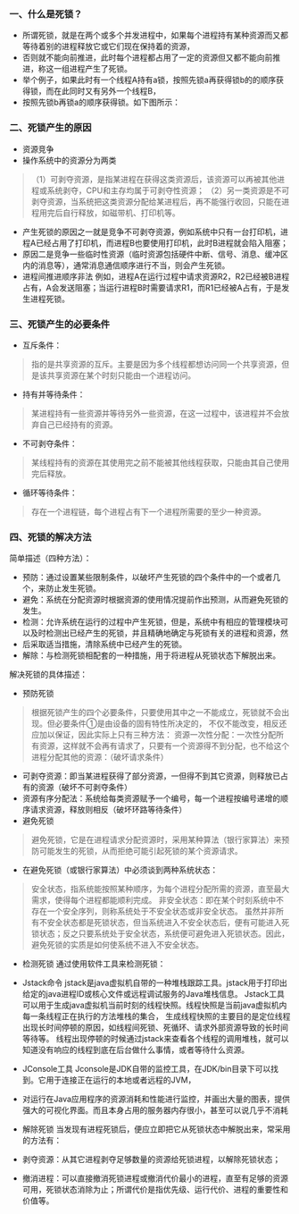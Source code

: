 ### 一、什么是死锁？
- 所谓死锁，就是在两个或多个并发进程中，如果每个进程持有某种资源而又都等待着别的进程释放它或它们现在保持着的资源，
- 否则就不能向前推进，此时每个进程都占用了一定的资源但又都不能向前推进，称这一组进程产生了死锁。
- 举个例子，如果此时有一个线程A持有a锁，按照先锁a再获得锁b的的顺序获得锁，而在此同时又有另外一个线程B，
- 按照先锁b再锁a的顺序获得锁。如下图所示：


### 二、死锁产生的原因
- 资源竞争
- 操作系统中的资源分为两类
>（1）可剥夺资源，是指某进程在获得这类资源后，该资源可以再被其他进程或系统剥夺，CPU和主存均属于可剥夺性资源；
> （2）另一类资源是不可剥夺资源，当系统把这类资源分配给某进程后，再不能强行收回，只能在进程用完后自行释放，如磁带机、打印机等。
- 产生死锁的原因之一就是竞争不可剥夺资源，例如系统中只有一台打印机，进程A已经占用了打印机，而进程B也要使用打印机，此时B进程就会陷入阻塞；
- 原因二是竞争一些临时性资源（临时资源包括硬件中断、信号、消息、缓冲区内的消息等），通常消息通信顺序进行不当，则会产生死锁。
- 进程间推进顺序非法
例如，进程A在运行过程中请求资源R2，R2已经被B进程占有，A会发送阻塞；当运行进程B时需要请求R1，而R1已经被A占有，于是发生进程死锁。
### 三、死锁产生的必要条件
- 互斥条件：
> 指的是共享资源的互斥。主要是因为多个线程都想访问同一个共享资源，但是该共享资源在某个时刻只能由一个进程访问。
- 持有并等待条件：
> 某进程持有一些资源并等待另外一些资源，在这一过程中，该进程并不会放弃自己已经持有的资源。
- 不可剥夺条件：
> 某线程持有的资源在其使用完之前不能被其他线程获取，只能由其自己使用完后释放。
- 循环等待条件：
> 存在一个进程链，每个进程占有下一个进程所需要的至少一种资源。
### 四、死锁的解决方法
简单描述（四种方法）：

- 预防：通过设置某些限制条件，以破坏产生死锁的四个条件中的一个或者几个，来防止发生死锁。
- 避免：系统在分配资源时根据资源的使用情况提前作出预测，从而避免死锁的发生。
- 检测：允许系统在运行的过程中产生死锁，但是，系统中有相应的管理模块可以及时检测出已经产生的死锁，并且精确地确定与死锁有关的进程和资源，然
- 后采取适当措施，清除系统中已经产生的死锁。
- 解除：与检测死锁相配套的一种措施，用于将进程从死锁状态下解脱出来。

解决死锁的具体描述：

- 预防死锁
> 根据死锁产生的四个必要条件，只要使用其中之一不能成立，死锁就不会出现。但必要条件①是由设备的固有特性所决定的，
> 不仅不能改变，相反还应加以保证，因此实际上只有三种方法：
> 资源一次性分配：一次性分配所有资源，这样就不会再有请求了，只要有一个资源得不到分配，也不给这个进程分配其他的资源：（破坏请求条件）
- 可剥夺资源：即当某进程获得了部分资源，一但得不到其它资源，则释放已占有的资源（破坏不可剥夺条件）
- 资源有序分配法：系统给每类资源赋予一个编号，每一个进程按编号递增的顺序请求资源，释放则相反（破坏环路等待条件）
- 避免死锁
> 避免死锁，它是在进程请求分配资源时，采用某种算法（银行家算法）来预防可能发生的死锁，从而拒绝可能引起死锁的某个资源请求。

- 在避免死锁（或银行家算法）中必须谈到两种系统状态：
> 安全状态，指系统能按照某种顺序，为每个进程分配所需的资源，直至最大需求，使得每个进程都能顺利完成。
> 非安全状态：即在某个时刻系统中不存在一个安全序列，则称系统处于不安全状态或非安全状态。
虽然并非所有不安全状态都是死锁状态，但当系统进入不安全状态后，便有可能进入死锁状态；反之只要系统处于安全状态，系统便可避免进入死锁状态。因此，避免死锁的实质是如何使系统不进入不安全状态。
- 检测死锁
通过使用软件工具来检测死锁：

- Jstack命令
jstack是java虚拟机自带的一种堆栈跟踪工具。jstack用于打印出给定的java进程ID或核心文件或远程调试服务的Java堆栈信息。 
Jstack工具可以用于生成java虚拟机当前时刻的线程快照。线程快照是当前java虚拟机内每一条线程正在执行的方法堆栈的集合，
生成线程快照的主要目的是定位线程出现长时间停顿的原因，如线程间死锁、死循环、请求外部资源导致的长时间等待等。
线程出现停顿的时候通过jstack来查看各个线程的调用堆栈，就可以知道没有响应的线程到底在后台做什么事情，或者等待什么资源。


- JConsole工具
Jconsole是JDK自带的监控工具，在JDK/bin目录下可以找到。它用于连接正在运行的本地或者远程的JVM，
- 对运行在Java应用程序的资源消耗和性能进行监控，并画出大量的图表，提供强大的可视化界面。而且本身占用的服务器内存很小，甚至可以说几乎不消耗
 
- 解除死锁
当发现有进程死锁后，便应立即把它从死锁状态中解脱出来，常采用的方法有：

- 剥夺资源：从其它进程剥夺足够数量的资源给死锁进程，以解除死锁状态；
- 撤消进程：可以直接撤消死锁进程或撤消代价最小的进程，直至有足够的资源可用，死锁状态消除为止；所谓代价是指优先级、运行代价、进程的重要性和价值等。
